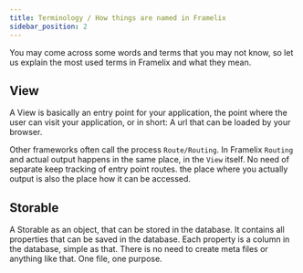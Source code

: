 ```yaml
---
title: Terminology / How things are named in Framelix
sidebar_position: 2
---
```


You may come across some words and terms that you may not know, so let us explain the most used terms in Framelix and what they mean.

## View
A View is basically an entry point for your application, the point where the user can visit your application, or in short: A url that can be loaded by your browser.

Other frameworks often call the process `Route/Routing`. In Framelix `Routing` and actual output happens in the same place, in the `View` itself. No need of separate keep tracking of entry point routes. the place where you actually output is also the place how it can be accessed.

## Storable
A Storable as an object, that can be stored in the database. It contains all properties that can be saved in the database. Each property is a column in the database, simple as that. There is no need to create meta files or anything like that. One file, one purpose.

